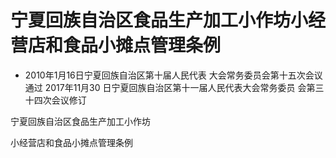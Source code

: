 # 宁夏回族自治区食品生产加工小作坊小经营店和食品小摊点管理条例

- 2010年1月16日宁夏回族自治区第十届人民代表
大会常务委员会第十五次会议通过 2017年11月30
日宁夏回族自治区第十一届人民代表大会常务委员
会第三十四次会议修订

<!-- INFO END -->

宁夏回族自治区食品生产加工小作坊

小经营店和食品小摊点管理条例
